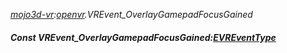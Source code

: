 _[mojo3d-vr](../../modules/mojo3d-vr/mojo3d-vr-module.md):[openvr](openvr:).VREvent\_OverlayGamepadFocusGained_
##### Const VREvent\_OverlayGamepadFocusGained:[EVREventType](../../modules/mojo3d-vr/openvr-evreventtype.md)
